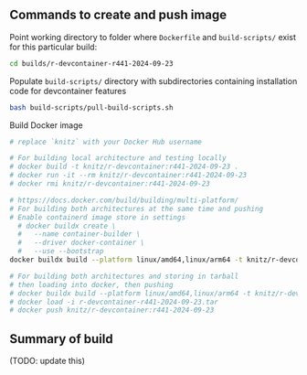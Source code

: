 ## Commands to create and push image

Point working directory to folder where `Dockerfile` and `build-scripts/` exist for this particular build:

``` bash
cd builds/r-devcontainer-r441-2024-09-23
```

Populate `build-scripts/` directory with subdirectories containing installation code for devcontainer features

``` bash
bash build-scripts/pull-build-scripts.sh
```

Build Docker image

``` bash
# replace `knitz` with your Docker Hub username

# For building local architecture and testing locally
# docker build -t knitz/r-devcontainer:r441-2024-09-23 .
# docker run -it --rm knitz/r-devcontainer:r441-2024-09-23
# docker rmi knitz/r-devcontainer:r441-2024-09-23

# https://docs.docker.com/build/building/multi-platform/
# For building both architectures at the same time and pushing
# Enable containerd image store in settings
  # docker buildx create \
  #   --name container-builder \
  #   --driver docker-container \
  #   --use --bootstrap
docker buildx build --platform linux/amd64,linux/arm64 -t knitz/r-devcontainer:r441-2024-09-23 --push .

# For building both architectures and storing in tarball
# then loading into docker, then pushing
# docker buildx build --platform linux/amd64,linux/arm64 -t knitz/r-devcontainer:r441-2024-09-23 -o type=docker,dest=r-devcontainer-r441-2024-09-23.tar .
# docker load -i r-devcontainer-r441-2024-09-23.tar
# docker push knitz/r-devcontainer:r441-2024-09-23
```

## Summary of build

(TODO: update this)